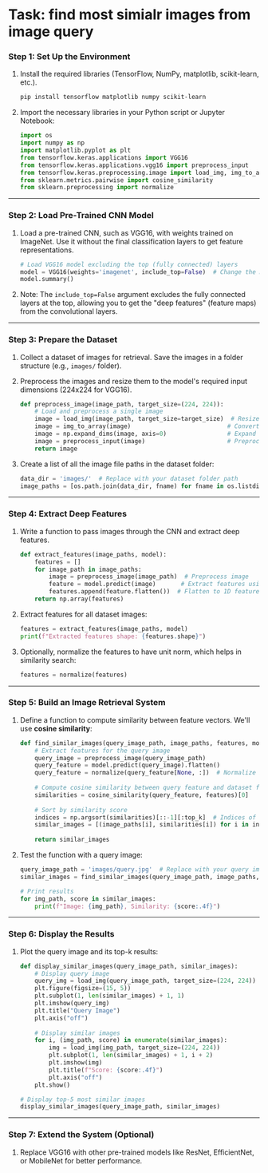 # Task: find most simialr images from image query

### **Step 1: Set Up the Environment**
1. Install the required libraries (TensorFlow, NumPy, matplotlib, scikit-learn, etc.).
    ```bash
    pip install tensorflow matplotlib numpy scikit-learn
    ```

2. Import the necessary libraries in your Python script or Jupyter Notebook:
    ```python
    import os
    import numpy as np
    import matplotlib.pyplot as plt
    from tensorflow.keras.applications import VGG16
    from tensorflow.keras.applications.vgg16 import preprocess_input
    from tensorflow.keras.preprocessing.image import load_img, img_to_array
    from sklearn.metrics.pairwise import cosine_similarity
    from sklearn.preprocessing import normalize
    ```

---

### **Step 2: Load Pre-Trained CNN Model**
1. Load a pre-trained CNN, such as VGG16, with weights trained on ImageNet. Use it without the final classification layers to get feature representations.
    ```python
    # Load VGG16 model excluding the top (fully connected) layers
    model = VGG16(weights='imagenet', include_top=False)  # Change the model based on your needs
    model.summary()
    ```

2. Note: The `include_top=False` argument excludes the fully connected layers at the top, allowing you to get the "deep features" (feature maps) from the convolutional layers.

---

### **Step 3: Prepare the Dataset**
1. Collect a dataset of images for retrieval. Save the images in a folder structure (e.g., `images/` folder).

2. Preprocess the images and resize them to the model's required input dimensions (224x224 for VGG16).
    ```python
    def preprocess_image(image_path, target_size=(224, 224)):
        # Load and preprocess a single image
        image = load_img(image_path, target_size=target_size)  # Resize image
        image = img_to_array(image)                           # Convert to array
        image = np.expand_dims(image, axis=0)                 # Expand dims for batch size
        image = preprocess_input(image)                       # Preprocess based on model
        return image
    ```

3. Create a list of all the image file paths in the dataset folder:
    ```python
    data_dir = 'images/'  # Replace with your dataset folder path
    image_paths = [os.path.join(data_dir, fname) for fname in os.listdir(data_dir) if fname.endswith(".jpg")]
    ```

---

### **Step 4: Extract Deep Features**
1. Write a function to pass images through the CNN and extract deep features.
    ```python
    def extract_features(image_paths, model):
        features = []
        for image_path in image_paths:
            image = preprocess_image(image_path)  # Preprocess image
            feature = model.predict(image)       # Extract features using pretrained model
            features.append(feature.flatten())  # Flatten to 1D feature vector
        return np.array(features)
    ```

2. Extract features for all dataset images:
    ```python
    features = extract_features(image_paths, model)
    print(f"Extracted features shape: {features.shape}")
    ```

3. Optionally, normalize the features to have unit norm, which helps in similarity search:
    ```python
    features = normalize(features)
    ```

---

### **Step 5: Build an Image Retrieval System**
1. Define a function to compute similarity between feature vectors. We'll use **cosine similarity**:
    ```python
    def find_similar_images(query_image_path, image_paths, features, model, top_k=5):
        # Extract features for the query image
        query_image = preprocess_image(query_image_path)
        query_feature = model.predict(query_image).flatten()
        query_feature = normalize(query_feature[None, :])  # Normalize and reshape
        
        # Compute cosine similarity between query feature and dataset features
        similarities = cosine_similarity(query_feature, features)[0]
        
        # Sort by similarity score
        indices = np.argsort(similarities)[::-1][:top_k]  # Indices of top-k similar images
        similar_images = [(image_paths[i], similarities[i]) for i in indices]
        
        return similar_images
    ```

2. Test the function with a query image:
    ```python
    query_image_path = 'images/query.jpg'  # Replace with your query image path
    similar_images = find_similar_images(query_image_path, image_paths, features, model, top_k=5)
    
    # Print results
    for img_path, score in similar_images:
        print(f"Image: {img_path}, Similarity: {score:.4f}")
    ```

---

### **Step 6: Display the Results**
1. Plot the query image and its top-k results:
    ```python
    def display_similar_images(query_image_path, similar_images):
        # Display query image
        query_img = load_img(query_image_path, target_size=(224, 224))
        plt.figure(figsize=(15, 5))
        plt.subplot(1, len(similar_images) + 1, 1)
        plt.imshow(query_img)
        plt.title("Query Image")
        plt.axis("off")
        
        # Display similar images
        for i, (img_path, score) in enumerate(similar_images):
            img = load_img(img_path, target_size=(224, 224))
            plt.subplot(1, len(similar_images) + 1, i + 2)
            plt.imshow(img)
            plt.title(f"Score: {score:.4f}")
            plt.axis("off")
        plt.show()
    
    # Display top-5 most similar images
    display_similar_images(query_image_path, similar_images)
    ```

---

### **Step 7: Extend the System (Optional)**
1. Replace VGG16 with other pre-trained models like ResNet, EfficientNet, or MobileNet for better performance.

